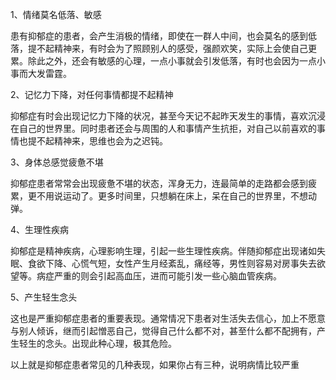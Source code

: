 1、情绪莫名低落、敏感

患有抑郁症的患者，会产生消极的情绪，即使在一群人中间，也会莫名的感到低落，提不起精神来，有时会为了照顾别人的感受，强颜欢笑，实际上会使自己更累。除此之外，还会有敏感的心理，一点小事就会引发低落，有时也会因为一点小事而大发雷霆。

2、记忆力下降，对任何事情都提不起精神

抑郁症有时会出现记忆力下降的状况，甚至今天记不起昨天发生的事情，喜欢沉浸在自己的世界里。同时患者还会与周围的人和事情产生抗拒，对自己以前喜欢的事情也提不起精神来，思维也会为之迟钝。

3、身体总感觉疲惫不堪

抑郁症患者常常会出现疲惫不堪的状态，浑身无力，连最简单的走路都会感到疲累，更不用说运动了。更多时间里，只想躺在床上，呆在自己的世界里，不想动弹。


4、生理性疾病

抑郁症是精神疾病，心理影响生理，引起一些生理性疾病。伴随抑郁症出现诸如失眠、食欲下降、心慌气短，女性产生月经紊乱，痛经等，男性则容易对房事失去欲望等。病症严重的则会引起高血压，进而可能引发一些心脑血管疾病。

5、产生轻生念头

这也是严重抑郁症患者的重要表现。通常情况下患者对生活失去信心，加上不愿意与别人倾诉，继而引起憎恶自己，觉得自己什么都不对，甚至什么都不配拥有，产生轻生的念头。出现此种心理，极其危险。

以上就是抑郁症患者常见的几种表现，如果你占有三种，说明病情比较严重